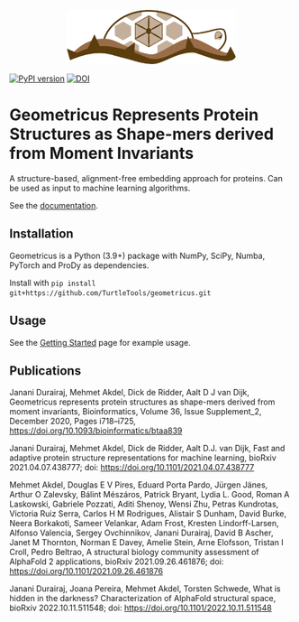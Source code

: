 <p align="center"><img src="geometricus_logo.png" width="300" title="Geometricus Logo"></p>

[![PyPI version](https://badge.fury.io/py/geometricus.svg)](https://badge.fury.io/py/geometricus)
[![DOI](https://zenodo.org/badge/doi/10.1093/bioinformatics/btaa839.svg)](http://dx.doi.org/10.1093/bioinformatics/btaa839)

# Geometricus Represents Protein Structures as Shape-mers derived from Moment Invariants

A structure-based, alignment-free embedding approach for proteins. Can be used as input to machine learning algorithms.

See the [documentation](https://turtletools.github.io/geometricus/).

## Installation

Geometricus is a Python (3.9+) package with NumPy, SciPy, Numba, PyTorch and ProDy as dependencies.

Install with `pip install git+https://github.com/TurtleTools/geometricus.git`

## Usage

See the [Getting Started](https://turtletools.github.io/geometricus/getting_started) page for example usage.

## Publications

Janani Durairaj, Mehmet Akdel, Dick de Ridder, Aalt D J van Dijk, Geometricus represents protein structures as
shape-mers derived from moment invariants,
Bioinformatics, Volume 36, Issue Supplement_2, December 2020, Pages
i718–i725, https://doi.org/10.1093/bioinformatics/btaa839

Janani Durairaj, Mehmet Akdel, Dick de Ridder, Aalt D.J. van Dijk, Fast and adaptive protein structure representations
for machine learning,
bioRxiv 2021.04.07.438777; doi: https://doi.org/10.1101/2021.04.07.438777

Mehmet Akdel, Douglas E V Pires, Eduard Porta Pardo, Jürgen Jänes, Arthur O Zalevsky, Bálint Mészáros, Patrick Bryant,
Lydia L. Good, Roman A Laskowski, Gabriele Pozzati, Aditi Shenoy, Wensi Zhu, Petras Kundrotas, Victoria Ruiz Serra,
Carlos H M Rodrigues, Alistair S Dunham, David Burke, Neera Borkakoti, Sameer Velankar, Adam Frost, Kresten
Lindorff-Larsen, Alfonso Valencia, Sergey Ovchinnikov, Janani Durairaj, David B Ascher, Janet M Thornton, Norman E
Davey, Amelie Stein, Arne Elofsson, Tristan I Croll, Pedro Beltrao, A structural biology community assessment of
AlphaFold 2 applications,
bioRxiv 2021.09.26.461876; doi: https://doi.org/10.1101/2021.09.26.461876

Janani Durairaj, Joana Pereira, Mehmet Akdel, Torsten Schwede, What is hidden in the darkness? Characterization of
AlphaFold structural space, bioRxiv 2022.10.11.511548; doi: https://doi.org/10.1101/2022.10.11.511548 
